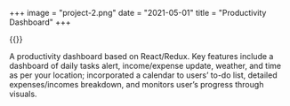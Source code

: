 +++ 
image = "project-2.png" 
date = "2021-05-01" 
title = "Productivity Dashboard" 
+++

{{<imghp name="productivity-dash.gif" alt="productivity dashboard demo">}}

A productivity dashboard based on React/Redux. Key features include a dashboard of daily tasks alert, income/expense update, weather, and time as per your location; incorporated a calendar to users’ to-do list, detailed expenses/incomes breakdown, and monitors user’s progress through visuals.



